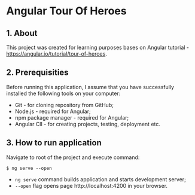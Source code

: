 # Angular Tour Of Heroes

## 1. About 

This project was created for learning purposes bases on Angular tutorial - https://angular.io/tutorial/tour-of-heroes. 


## 2. Prerequisities

Before running this application, I assume that you have successfully installed the following tools on your computer:
- Git - for cloning repository from GitHub;
- Node.js - required for Angular;
- npm package manager - required for Angular;
- Angular ClI - for creating projects, testing, deployment etc.

## 3. How to run application

Navigate to root of the project and execute command:

    $ ng serve --open

- `ng serve` command builds application and starts development server;
- `--open` flag opens page http://localhost:4200 in your browser.  
